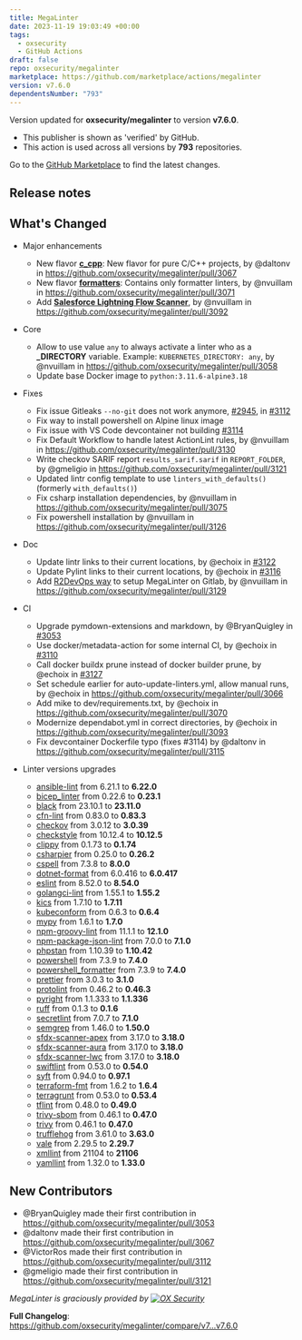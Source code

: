 ```yaml
---
title: MegaLinter
date: 2023-11-19 19:03:49 +00:00
tags:
  - oxsecurity
  - GitHub Actions
draft: false
repo: oxsecurity/megalinter
marketplace: https://github.com/marketplace/actions/megalinter
version: v7.6.0
dependentsNumber: "793"
---
```



Version updated for **oxsecurity/megalinter** to version **v7.6.0**.
- This publisher is shown as 'verified' by GitHub.
- This action is used across all versions by **793** repositories.

Go to the [GitHub Marketplace](https://github.com/marketplace/actions/megalinter) to find the latest changes.

## Release notes

## What's Changed

- Major enhancements
  - New flavor [**c_cpp**](https://megalinter.io/latest/flavors/c_cpp/): New flavor for pure C/C++ projects, by @daltonv in https://github.com/oxsecurity/megalinter/pull/3067
  - New flavor [**formatters**](https://megalinter.io/beta/flavors/formatters/): Contains only formatter linters, by @nvuillam in https://github.com/oxsecurity/megalinter/pull/3071
  - Add [**Salesforce Lightning Flow Scanner**](https://github.com/Lightning-Flow-Scanner), by @nvuillam in https://github.com/oxsecurity/megalinter/pull/3092

- Core
  - Allow to use value `any` to always activate a linter who as a **_DIRECTORY** variable. Example: `KUBERNETES_DIRECTORY: any`, by @nvuillam in https://github.com/oxsecurity/megalinter/pull/3058
  - Update base Docker image to `python:3.11.6-alpine3.18`

- Fixes
  - Fix issue Gitleaks `--no-git` does not work anymore, [#2945](https://github.com/oxsecurity/megalinter/issues/2945), in [#3112](https://github.com/oxsecurity/megalinter/pull/3112)
  - Fix way to install powershell on Alpine linux image
  - Fix issue with VS Code devcontainer not building [#3114](https://github.com/oxsecurity/megalinter/issues/3114)
  - Fix Default Workflow to handle latest ActionLint rules, by @nvuillam in https://github.com/oxsecurity/megalinter/pull/3130
  - Write checkov SARIF report `results_sarif.sarif` in `REPORT_FOLDER`, by @gmeligio in https://github.com/oxsecurity/megalinter/pull/3121
  - Updated lintr config template to use `linters_with_defaults()` (formerly `with_defaults()`)
  - Fix csharp installation dependencies, by @nvuillam in https://github.com/oxsecurity/megalinter/pull/3075
  - Fix powershell installation by @nvuillam in https://github.com/oxsecurity/megalinter/pull/3126

- Doc
  - Update lintr links to their current locations, by @echoix in [#3122](https://github.com/oxsecurity/megalinter/issues/3122)
  - Update Pylint links to their current locations, by @echoix in [#3116](https://github.com/oxsecurity/megalinter/issues/3116)
  - Add [R2DevOps way](https://r2devops.io/marketplace/gitlab/r2devops/hub/mega_linter) to setup MegaLinter on Gitlab, by @nvuillam in https://github.com/oxsecurity/megalinter/pull/3129

- CI
  - Upgrade pymdown-extensions and markdown, by @BryanQuigley in [#3053](https://github.com/oxsecurity/megalinter/pull/3053)
  - Use docker/metadata-action for some internal CI, by @echoix in [#3110](https://github.com/oxsecurity/megalinter/pull/3110)
  - Call docker buildx prune instead of docker builder prune, by @echoix in [#3127](https://github.com/oxsecurity/megalinter/pull/3127)
  - Set schedule earlier for auto-update-linters.yml, allow manual runs, by @echoix in https://github.com/oxsecurity/megalinter/pull/3066
  - Add mike to dev/requirements.txt, by @echoix in https://github.com/oxsecurity/megalinter/pull/3070
  - Modernize dependabot.yml in correct directories, by @echoix in https://github.com/oxsecurity/megalinter/pull/3093
  - Fix devcontainer Dockerfile typo (fixes #3114) by @daltonv in https://github.com/oxsecurity/megalinter/pull/3115

- Linter versions upgrades
  - [ansible-lint](https://ansible-lint.readthedocs.io/) from 6.21.1 to **6.22.0**
  - [bicep_linter](https://learn.microsoft.com/en-us/azure/azure-resource-manager/bicep/linter) from 0.22.6 to **0.23.1**
  - [black](https://black.readthedocs.io/en/stable/) from 23.10.1 to **23.11.0**
  - [cfn-lint](https://github.com/aws-cloudformation/cfn-lint) from 0.83.0 to **0.83.3**
  - [checkov](https://www.checkov.io/) from 3.0.12 to **3.0.39**
  - [checkstyle](https://checkstyle.sourceforge.io) from 10.12.4 to **10.12.5**
  - [clippy](https://github.com/rust-lang/rust-clippy) from 0.1.73 to **0.1.74**
  - [csharpier](https://csharpier.com/) from 0.25.0 to **0.26.2**
  - [cspell](https://github.com/streetsidesoftware/cspell/tree/master/packages/cspell) from 7.3.8 to **8.0.0**
  - [dotnet-format](https://docs.microsoft.com/en-us/dotnet/core/tools/dotnet-format) from 6.0.416 to **6.0.417**
  - [eslint](https://eslint.org) from 8.52.0 to **8.54.0**
  - [golangci-lint](https://golangci-lint.run/) from 1.55.1 to **1.55.2**
  - [kics](https://www.kics.io) from 1.7.10 to **1.7.11**
  - [kubeconform](https://github.com/yannh/kubeconform) from 0.6.3 to **0.6.4**
  - [mypy](https://mypy.readthedocs.io/en/stable/) from 1.6.1 to **1.7.0**
  - [npm-groovy-lint](https://nvuillam.github.io/npm-groovy-lint/) from 11.1.1 to **12.1.0**
  - [npm-package-json-lint](https://npmpackagejsonlint.org/) from 7.0.0 to **7.1.0**
  - [phpstan](https://phpstan.org/) from 1.10.39 to **1.10.42**
  - [powershell](https://github.com/PowerShell/PSScriptAnalyzer) from 7.3.9 to **7.4.0**
  - [powershell_formatter](https://github.com/PowerShell/PSScriptAnalyzer) from 7.3.9 to **7.4.0**
  - [prettier](https://prettier.io/) from 3.0.3 to **3.1.0**
  - [protolint](https://github.com/yoheimuta/protolint) from 0.46.2 to **0.46.3**
  - [pyright](https://github.com/Microsoft/pyright) from 1.1.333 to **1.1.336**
  - [ruff](https://github.com/astral-sh/ruff) from 0.1.3 to **0.1.6**
  - [secretlint](https://github.com/secretlint/secretlint) from 7.0.7 to **7.1.0**
  - [semgrep](https://semgrep.dev/) from 1.46.0 to **1.50.0**
  - [sfdx-scanner-apex](https://forcedotcom.github.io/sfdx-scanner/) from 3.17.0 to **3.18.0**
  - [sfdx-scanner-aura](https://forcedotcom.github.io/sfdx-scanner/) from 3.17.0 to **3.18.0**
  - [sfdx-scanner-lwc](https://forcedotcom.github.io/sfdx-scanner/) from 3.17.0 to **3.18.0**
  - [swiftlint](https://github.com/realm/SwiftLint) from 0.53.0 to **0.54.0**
  - [syft](https://github.com/anchore/syft) from 0.94.0 to **0.97.1**
  - [terraform-fmt](https://developer.hashicorp.com/terraform/cli/commands/fmt) from 1.6.2 to **1.6.4**
  - [terragrunt](https://terragrunt.gruntwork.io) from 0.53.0 to **0.53.4**
  - [tflint](https://github.com/terraform-linters/tflint) from 0.48.0 to **0.49.0**
  - [trivy-sbom](https://aquasecurity.github.io/trivy/) from 0.46.1 to **0.47.0**
  - [trivy](https://aquasecurity.github.io/trivy/) from 0.46.1 to **0.47.0**
  - [trufflehog](https://github.com/trufflesecurity/trufflehog) from 3.61.0 to **3.63.0**
  - [vale](https://vale.sh/) from 2.29.5 to **2.29.7**
  - [xmllint](http://xmlsoft.org/xmllint.html) from 21104 to **21106**
  - [yamllint](https://yamllint.readthedocs.io/) from 1.32.0 to **1.33.0**

## New Contributors
* @BryanQuigley made their first contribution in https://github.com/oxsecurity/megalinter/pull/3053
* @daltonv made their first contribution in https://github.com/oxsecurity/megalinter/pull/3067
* @VictorRos made their first contribution in https://github.com/oxsecurity/megalinter/pull/3112
* @gmeligio made their first contribution in https://github.com/oxsecurity/megalinter/pull/3121

_MegaLinter is graciously provided by [![OX Security](https://www.ox.security/wp-content/uploads/2022/06/logo.svg?ref=megalinter_comment)](https://www.ox.security/?ref=megalinter)_

**Full Changelog**: https://github.com/oxsecurity/megalinter/compare/v7...v7.6.0
